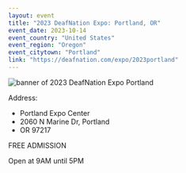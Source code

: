 ```yaml
---
layout: event
title: "2023 DeafNation Expo: Portland, OR"
event_date: 2023-10-14
event_country: "United States"
event_region: "Oregon"
event_citytown: "Portland"
link: "https://deafnation.com/expo/2023portland"
---
```


![banner of 2023 DeafNation Expo Portland](https://deafnation.com/wp-content/uploads/2023/01/20thDNExpoheader_color_web.png)

Address:
- Portland Expo Center
- 2060 N Marine Dr, Portland
- OR 97217

FREE ADMISSION

Open at​ 9AM until 5PM
